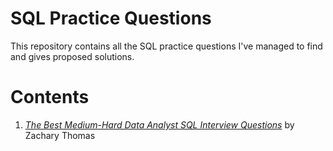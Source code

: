 # SQL Practice Questions
This repository contains all the SQL practice questions I've managed to find and gives proposed solutions.

# Contents

1. _[The Best Medium-Hard Data Analyst SQL Interview Questions](https://quip.com/2gwZArKuWk7W)_ by Zachary Thomas
